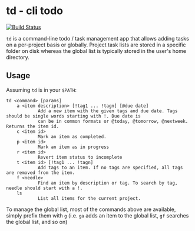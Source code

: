 # td - cli todo

[![Build Status](https://travis-ci.org/gnumast/td.svg?branch=master)](https://travis-ci.org/gnumast/td)

`td` is a command-line todo / task management app that allows adding tasks on a per-project basis or globally. Project
task lists are stored in a specific folder on disk whereas the global list is typically stored in the user's home
directory.

## Usage

Assuming `td` is in your `$PATH`:

```text
td <command> [params]
    a <item description> [!tag1 ... !tagn] [@due date]   
            Add a new item with the given tags and due date. Tags should be single words starting with !. Due date is
            can be in common formats or @today, @tomorrow, @nextweek. Returns the item id.
    c <item id>     
            Mark an item as completed.
    p <item id>
            Mark an item as in progress
    r <item id>
            Revert item status to incomplete
    t <item id> [!tag1 ... !tagn]
            Add tags to an item. If no tags are specified, all tags are removed from the item.
    f <needle>
            Find an item by description or tag. To search by tag, needle should start with a !.
    ls      
            List all items for the current project.
```

To manage the global list, most of the commands above are available, simply prefix them with `g` (i.e. `ga` adds an item
to the global list, `gf` searches the global list, and so on)